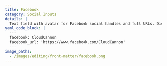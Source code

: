 ```yaml
---
title: Facebook
category: Social Inputs
details: |
  Text field with avatar for Facebook social handles and full URLs. Displayed for `facebook`, `facebook_username`, `facebook_url`, and keys ending in `_facebook`, `_facebook_username` or `_facebook_url`.
yaml_code_block: |
  ---
  facebook: CloudCannon
  facebook_url: 'https://www.facebook.com/CloudCannon'
  ---
image_paths:
  - /images/editing/front-matter/facebook.png
---
```

